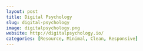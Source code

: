 ```yaml
---
layout: post
title: Digital Psychology
slug: digital-psychology
image: digitalpsychology.png
website: http://digitalpsychology.io/
categories: [Resource, Minimal, Clean, Responsive]
---
```

